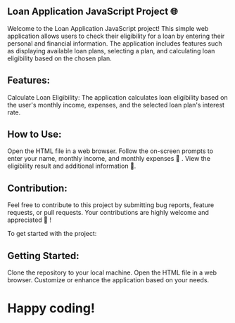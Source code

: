 ## Loan Application JavaScript Project 🌐
Welcome to the Loan Application JavaScript project! This simple web application allows users to check their eligibility for a loan by entering their personal and financial information. The application includes features such as displaying available loan plans, selecting a plan, and calculating loan eligibility based on the chosen plan.

## Features:
Calculate Loan Eligibility: The application calculates loan eligibility based on the user's monthly income, expenses, and the selected loan plan's interest rate.

## How to Use:
Open the HTML file in a web browser.
Follow the on-screen prompts to enter your name, monthly income, and monthly expenses 🔢 .
View the eligibility result and additional information  🏦.

## Contribution:
Feel free to contribute to this project by submitting bug reports, feature requests, or pull requests. Your contributions are highly welcome and appreciated 🙌 !

To get started with the project:
## Getting Started:
Clone the repository to your local machine.
Open the HTML file in a web browser.
Customize or enhance the application based on your needs.

# Happy coding!
